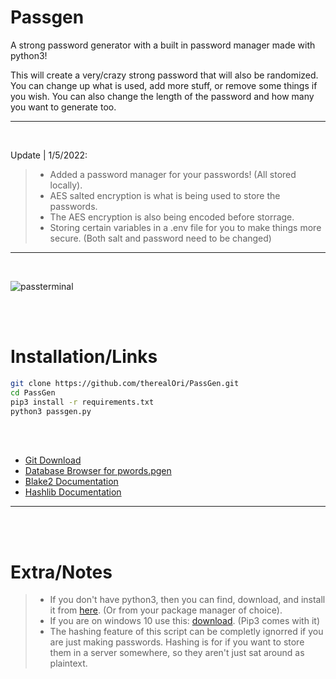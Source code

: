 # Passgen
A strong password generator with a built in password manager made with python3!


This will create a very/crazy strong password that will also be randomized.
You can change up what is used, add more stuff, or remove some things if you wish. You can also change the length of the password and how many you want to generate too.
__ __

<br />

Update | 1/5/2022:
> - Added a password manager for your passwords! (All stored locally).
> - AES salted encryption is what is being used to store the passwords.
> - The AES encryption is also being encoded before storrage.
> - Storing certain variables in a .env file for you to make things more secure. (Both salt and password need to be changed)
> 

__ __

<br />

![passterminal](https://user-images.githubusercontent.com/45724082/148269910-184c510b-18c8-4832-b951-0296f4c11840.png)


<br />
<br />

# Installation/Links

```bash
git clone https://github.com/therealOri/PassGen.git
cd PassGen
pip3 install -r requirements.txt
python3 passgen.py
```

<br />
<br />

- [Git Download](https://git-scm.com/downloads)
- [Database Browser for pwords.pgen](https://sqlitebrowser.org/dl/)
- [Blake2 Documentation](https://www.blake2.net)
- [Hashlib Documentation](https://docs.python.org/3/library/hashlib.html)
__ __

<br />
<br />

# Extra/Notes
> - If you don't have python3, then you can find, download, and install it from [here](https://www.python.org/downloads/). (Or from your package manager of choice).
> - If you are on windows 10 use this: [download](https://www.python.org/ftp/python/3.10.1/python-3.10.1-amd64.exe). (Pip3 comes with it)
> - The hashing feature of this script can be completly ignorred if you are just making passwords. Hashing is for if you want to store them in a server somewhere, so they aren't just sat around as plaintext.
